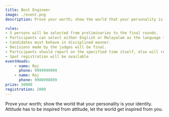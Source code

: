 ```yaml
---
title: Best Engineer
image: ./event.png
description: Prove your worth; show the world that your personality is your identity. Attitude has to be inspired from attitude, let the world get inspired from you.

rules: 
- 5 persons will be selected from preliminaries to the final rounds.
- Participants can select either English or Malayalam as the language to communicate during their  performance but if the judge demand for English in any rounds, and then their demand is to be followed.
- Candidates must behave in disciplined manner. 
- Decisions made by the judges will be final. 
- Participants should report on the specified time itself, else will result in elimination. 
- Spot registration will be available
eventHeads:
    - name: Raj
      phone: 9999999999
    - name: Raj
      phone: 9988998899
prize: 50000
registration: 2000
---
```


Prove your worth; show the world that your personality is your identity. Attitude has to be inspired from attitude, let the world get inspired from you.
